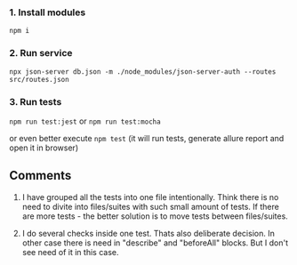 ### 1. Install modules
`npm i`

### 2. Run service
`npx json-server db.json -m ./node_modules/json-server-auth --routes src/routes.json`

### 3. Run tests
`npm run test:jest` or `npm run test:mocha`

or even better execute `npm test`
(it will run tests, generate allure report and open it in browser)


## Comments
1. I have grouped all the tests into one file intentionally. Think there is no need to divite into files/suites with such small amount of tests.
If there are more tests - the better solution is to move tests between files/suites.

2. I do several checks inside one test. Thats also deliberate decision.
In other case there is need in "describe" and "beforeAll" blocks. But I don't see need of it in this case.
